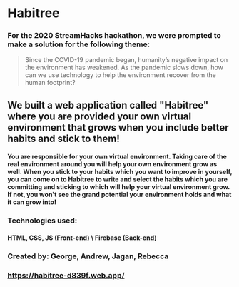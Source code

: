 # Habitree

### For the 2020 StreamHacks hackathon, we were prompted to make a solution for the following theme:
> Since the COVID-19 pandemic began, humanity’s negative impact on the environment has weakened. 
> As the pandemic slows down, how can we use technology to help the environment recover from the human footprint?

## We built a web application called "Habitree" where you are provided your own virtual environment that grows when you include better habits and stick to them!

#### You are responsible for your own virtual environment. Taking care of the real environment around you will help your own environment grow as well. When you stick to your habits which you want to improve in yourself, you can come on to Habitree to write and select the habits which you are committing and sticking to which will help your virtual environment grow. If not, you won't see the grand potential your environment holds and what it can grow into!
####

### Technologies used:

#### HTML, CSS, JS (Front-end) \ Firebase (Back-end) ####

### Created by: George, Andrew, Jagan, Rebecca
### https://habitree-d839f.web.app/
